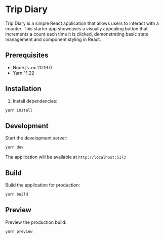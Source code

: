 # Trip Diary

Trip Diary is a simple React application that allows users to interact with a counter. This starter app showcases a visually appealing button that increments a count each time it is clicked, demonstrating basic state management and component styling in React.

## Prerequisites

- Node.js >= 20.19.0
- Yarn ^1.22

## Installation

1. Install dependencies:

```bash
yarn install
```

## Development

Start the development server:

```bash
yarn dev
```

The application will be available at `http://localhost:5173`

## Build

Build the application for production:

```bash
yarn build
```

## Preview

Preview the production build:

```bash
yarn preview
```
